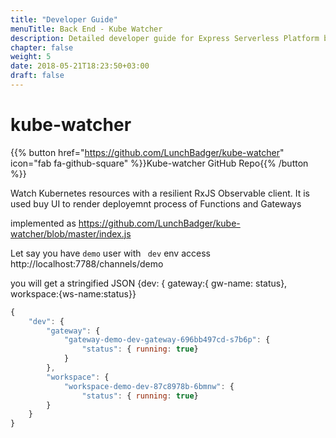 ```yaml
---
title: "Developer Guide"
menuTitle: Back End - Kube Watcher
description: Detailed developer guide for Express Serverless Platform back end.
chapter: false
weight: 5
date: 2018-05-21T18:23:50+03:00
draft: false
---
```


# kube-watcher

{{% button href="https://github.com/LunchBadger/kube-watcher" icon="fab fa-github-square" %}}Kube-watcher GitHub Repo{{% /button %}}

Watch Kubernetes resources with a resilient RxJS Observable client.
It is used buy UI to render deployemnt process of Functions and Gateways

implemented as https://github.com/LunchBadger/kube-watcher/blob/master/index.js

Let say you have `demo` user with ` dev` env 
access http://<span></span>localhost:7788/channels/demo

you will get a stringified JSON 
{dev:  { gateway:{ gw-name: status}, workspace:{ws-name:status}}

```js
{
    "dev": {
        "gateway": {
            "gateway-demo-dev-gateway-696bb497cd-s7b6p": {
                "status": { running: true} 
            }
        },
        "workspace": {
            "workspace-demo-dev-87c8978b-6bmnw": {
                "status": { running: true} 
        }
    }
}
```
